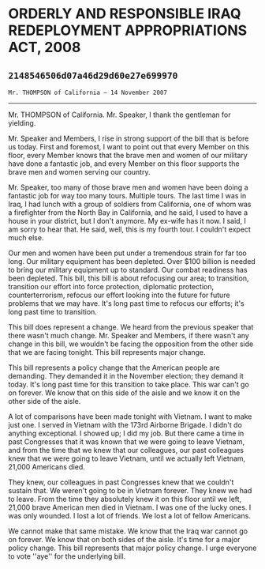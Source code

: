 # ORDERLY AND RESPONSIBLE IRAQ REDEPLOYMENT APPROPRIATIONS ACT, 2008
## `2148546506d07a46d29d60e27e699970`
`Mr. THOMPSON of California — 14 November 2007`

---


Mr. THOMPSON of California. Mr. Speaker, I thank the gentleman for 
yielding.

Mr. Speaker and Members, I rise in strong support of the bill that is 
before us today. First and foremost, I want to point out that every 
Member on this floor, every Member knows that the brave men and women 
of our military have done a fantastic job, and every Member on this 
floor supports the brave men and women serving our country.

Mr. Speaker, too many of those brave men and women have been doing a 
fantastic job for way too many tours. Multiple tours. The last time I 
was in Iraq, I had lunch with a group of soldiers from California, one 
of whom was a firefighter from the North Bay in California, and he 
said, I used to have a house in your district, but I don't anymore. My 
ex-wife has it now. I said, I am sorry to hear that. He said, well, 
this is my fourth tour. I couldn't expect much else.

Our men and women have been put under a tremendous strain for far too 
long. Our military equipment has been depleted. Over $100 billion is 
needed to bring our military equipment up to standard. Our combat 
readiness has been depleted. This bill, this bill is about refocusing 
our area; to transition, transition our effort into force protection, 
diplomatic protection, counterterrorism, refocus our effort looking 
into the future for future problems that we may have. It's long past 
time to refocus our efforts; it's long past time to transition.

This bill does represent a change. We heard from the previous speaker 
that there wasn't much change. Mr. Speaker and Members, if there wasn't 
any change in this bill, we wouldn't be facing the opposition from the 
other side that we are facing tonight. This bill represents major 
change.

This bill represents a policy change that the American people are 
demanding. They demanded it in the November election; they demand it 
today. It's long past time for this transition to take place. This war 
can't go on forever. We know that on this side of the aisle and we know 
it on the other side of the aisle.

A lot of comparisons have been made tonight with Vietnam. I want to 
make just one. I served in Vietnam with the 173rd Airborne Brigade. I 
didn't do anything exceptional. I showed up; I did my job. But there 
came a time in past Congresses that it was known that we were going to 
leave Vietnam, and from the time that we knew that our colleagues, our 
past colleagues knew that we were going to leave Vietnam, until we 
actually left Vietnam, 21,000 Americans died.

They knew, our colleagues in past Congresses knew that we couldn't 
sustain that. We weren't going to be in Vietnam forever. They knew we 
had to leave. From the time they absolutely knew it on this floor until 
we left, 21,000 brave American men died in Vietnam. I was one of the 
lucky ones. I was only wounded. I lost a lot of friends. We lost a lot 
of fellow Americans.

We cannot make that same mistake. We know that the Iraq war cannot go 
on forever. We know that on both sides of the aisle. It's time for a 
major policy change. This bill represents that major policy change. I 
urge everyone to vote ''aye'' for the underlying bill.